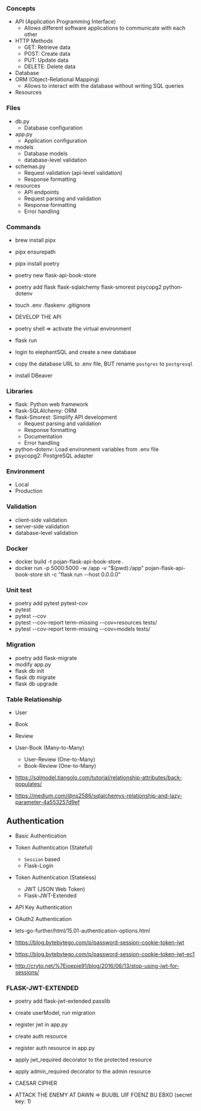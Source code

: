 ### Concepts

- API (Application Programming Interface)
    - Allows different software applications to communicate with each other
- HTTP Methods
    - GET: Retrieve data
    - POST: Create data
    - PUT: Update data
    - DELETE: Delete data
- Database
- ORM (Object-Relational Mapping)
    - Allows to interact with the database without writing SQL queries
- Resources

### Files

- db.py
    - Database configuration
- app.py
    - Application configuration
- models
    - Database models
    - database-level validation
- schemas.py
    - Request validation (api-level validation)
    - Response formatting
- resources
    - API endpoints
    - Request parsing and validation
    - Response formatting
    - Error handling

### Commands

- brew install pipx
- pipx ensurepath
- pipx install poetry
- poetry new flask-api-book-store
- poetry add flask flask-sqlalchemy flask-smorest psycopg2 python-dotenv
- touch .env .flaskenv .gitignore
- DEVELOP THE API
- poetry shell => activate the virtual environment
- flask run

- login to elephantSQL and create a new database
- copy the database URL to .env file, BUT rename `postgres` to `postgresql`
- install DBeaver

### Libraries

- flask: Python web framework
- flask-SQLAlchemy: ORM
- flask-Smorest: Simplify API development
    - Request parsing and validation
    - Response formatting
    - Documentation
    - Error handling
- python-dotenv: Load environment variables from .env file
- psycopg2: PostgreSQL adapter

### Environment

- Local
- Production

### Validation

- client-side validation
- server-side validation
- database-level validation

### Docker

- docker build -t pojan-flask-api-book-store .
- docker run -p 5000:5000 -w /app -v "$(pwd):/app" pojan-flask-api-book-store sh -c "flask run --host 0.0.0.0"

### Unit test

- poetry add pytest pytest-cov
- pytest
- pytest --cov
- pytest --cov-report term-missing --cov=resources tests/
- pytest --cov-report term-missing --cov=models tests/

### Migration

- poetry add flask-migrate
- modify app.py
- flask db init
- flask db migrate
- flask db upgrade

### Table Relationship

- User
- Book
- Review

- User-Book (Many-to-Many)
    - User-Review (One-to-Many)
    - Book-Review (One-to-Many)

- https://sqlmodel.tiangolo.com/tutorial/relationship-attributes/back-populates/
- https://medium.com/@ns2586/sqlalchemys-relationship-and-lazy-parameter-4a553257d9ef

## Authentication

- Basic Authentication
- Token Authentication (Stateful)
    - `Session` based
    - Flask-Login
- Token Authentication (Stateless)
    - JWT (JSON Web Token)
    - Flask-JWT-Extended
- API Key Authentication
- OAuth2 Authentication

- lets-go-further/html/15.01-authentication-options.html
- https://blog.bytebytego.com/p/password-session-cookie-token-jwt
- https://blog.bytebytego.com/p/password-session-cookie-token-jwt-ec1
- http://cryto.net/%7Ejoepie91/blog/2016/06/13/stop-using-jwt-for-sessions/

### FLASK-JWT-EXTENDED

- poetry add flask-jwt-extended passlib
- create userModel, run migration
- register jwt in app.py
- create auth resource
- register auth resource in app.py
- apply jwt_required decorator to the protected resource
- apply admin_required decorator to the admin resource

- CAESAR CIPHER

- ATTACK THE ENEMY AT DAWN => BUUBL UIF FOENZ BU EBXO (secret key: 1)